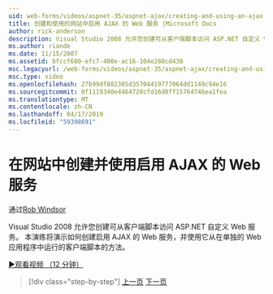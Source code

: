 ```yaml
---
uid: web-forms/videos/aspnet-35/aspnet-ajax/creating-and-using-an-ajax-enabled-web-service-in-a-web-site
title: 创建和使用的网站中启用 AJAX 的 Web 服务 |Microsoft Docs
author: rick-anderson
description: Visual Studio 2008 允许您创建可从客户端脚本访问 ASP.NET 自定义 Web 服务。 本演练将演示如何创建 AJ...
ms.author: riande
ms.date: 11/15/2007
ms.assetid: bfccf680-efc7-400e-ac16-104e288cd430
msc.legacyurl: /web-forms/videos/aspnet-35/aspnet-ajax/creating-and-using-an-ajax-enabled-web-service-in-a-web-site
msc.type: video
ms.openlocfilehash: 27b99df882305d35704419777064dd1149c94e16
ms.sourcegitcommit: 0f1119340e4464720cfd16d0ff15764746ea1fea
ms.translationtype: MT
ms.contentlocale: zh-CN
ms.lasthandoff: 04/17/2019
ms.locfileid: "59398691"
---
```

# <a name="creating-and-using-an-ajax-enabled-web-service-in-a-web-site"></a>在网站中创建并使用启用 AJAX 的 Web 服务

通过[Rob Windsor](https://twitter.com/robwindsor)

Visual Studio 2008 允许您创建可从客户端脚本访问 ASP.NET 自定义 Web 服务。 本演练将演示如何创建启用 AJAX 的 Web 服务，并使用它从在单独的 Web 应用程序中运行的客户端脚本的方法。

[&#9654;观看视频 （12 分钟）](https://channel9.msdn.com/Blogs/ASP-NET-Site-Videos/creating-and-using-an-ajax-enabled-web-service-in-a-web-site)

> [!div class="step-by-step"]
> [上一页](adding-ajax-functionality-to-an-existing-aspnet-page.md)
> [下一页](aspnet-ajax-a-demonstration-of-aspnet-ajax.md)
